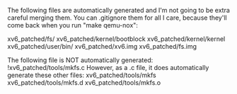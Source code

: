 The following files are automatically generated and I'm not going to be extra careful merging them. You can .gitignore them for all I care, because they'll come back when you run "make qemu-nox":

xv6_patched/fs/
xv6_patched/kernel/bootblock
xv6_patched/kernel/kernel
xv6_patched/user/bin/
xv6_patched/xv6.img
xv6_patched/fs.img

The following file is NOT automatically generated:
!xv6_patched/tools/mkfs.c
However, as a .c file, it does automatically generate these other files:
xv6_patched/tools/mkfs
xv6_patched/tools/mkfs.d
xv6_patched/tools/mkfs.o
